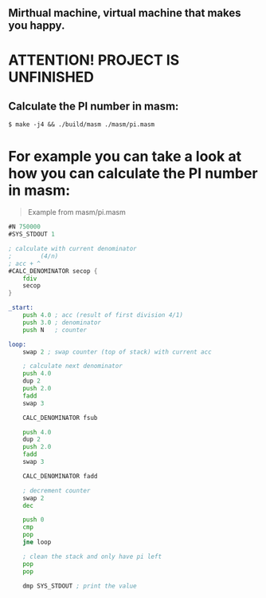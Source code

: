 ## Mirthual machine, virtual machine that makes you happy.

# ATTENTION! **PROJECT IS UNFINISHED**

## Calculate the PI number in masm:
```console
$ make -j4 && ./build/masm ./masm/pi.masm
```

# For example you can take a look at how you can calculate the PI number in masm:
> Example from masm/pi.masm
```asm
#N 750000
#SYS_STDOUT 1

; calculate with current denominator
;        (4/n)
; acc + ^
#CALC_DENOMINATOR secop {
    fdiv
    secop
}

_start:
    push 4.0 ; acc (result of first division 4/1)
    push 3.0 ; denominator
    push N   ; counter

loop:
    swap 2 ; swap counter (top of stack) with current acc

    ; calculate next denominator
    push 4.0
    dup 2
    push 2.0
    fadd
    swap 3

    CALC_DENOMINATOR fsub

    push 4.0
    dup 2
    push 2.0
    fadd
    swap 3

    CALC_DENOMINATOR fadd

    ; decrement counter
    swap 2
    dec

    push 0
    cmp
    pop
    jne loop

    ; clean the stack and only have pi left
    pop
    pop

    dmp SYS_STDOUT ; print the value
```
